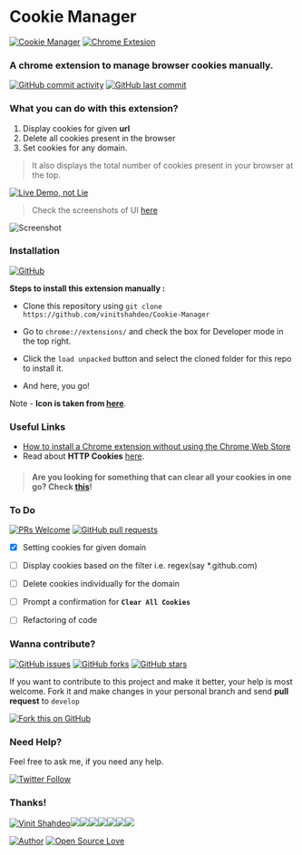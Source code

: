 # Cookie Manager

[![Cookie Manager](https://img.shields.io/badge/Cookie-Manager-teal.svg?colorA=red&colorB=blue&style=flat)](https://github.com/vinitshahdeo/Cookie-Manager) [![Chrome Extesion](https://img.shields.io/badge/Chrome-Extension-teal.svg?style=flat&logo=google-chrome&logoColor=white)](https://github.com/vinitshahdeo/Cookie-Manager)

### A chrome extension to manage browser cookies manually.

[![GitHub commit activity](https://img.shields.io/github/commit-activity/y/vinitshahdeo/Cookie-Manager?logo=github)](https://github.com/vinitshahdeo/Cookie-Manager/) [![GitHub last commit](https://img.shields.io/github/last-commit/vinitshahdeo/Cookie-Manager?logo=git&logoColor=white)](https://github.com/vinitshahdeo/Cookie-Manager/)


### What you can do with this extension?

1. Display cookies for given **url**
2. Delete all cookies present in the browser
3. Set cookies for any domain.

> It also displays the total number of cookies present in your browser at the top.

[![Live Demo, not Lie](https://forthebadge.com/images/badges/its-not-a-lie-if-you-believe-it.svg)](https://github.com/vinitshahdeo/Cookie-Manager/)

> Check the screenshots of UI [here](https://github.com/vinitshahdeo/Cookie-Manager/tree/master/assets)

![Screenshot](https://github.com/vinitshahdeo/Cookie-Manager/blob/master/assets/Screenshot%202019-01-17%20at%2010.57.41%20PM.png?raw=true)

### Installation

[![GitHub](https://img.shields.io/github/license/vinitshahdeo/Cookie-Manager?logo=github)](https://github.com/vinitshahdeo/Cookie-Manager/)

**Steps to install this extension manually :**

- Clone this repository using `git clone https://github.com/vinitshahdeo/Cookie-Manager`

- Go to `chrome://extensions/` and check the box for Developer mode in the top right.

- Click the `load unpacked` button and select the cloned folder for this repo to install it.

- And here, you go!

Note - **Icon is taken from [here](https://pngtree.com/free-icon/clean_419342)**.

### Useful Links

- [How to install a Chrome extension without using the Chrome Web Store](https://blog.hunter.io/how-to-install-a-chrome-extension-without-using-the-chrome-web-store-31902c780034)
- Read about **HTTP Cookies** [here](https://developer.mozilla.org/en-US/docs/Web/HTTP/Cookies).

>#### Are you looking for something that can clear all your cookies in one go? Check [this](https://vinitshahdeo.github.io/cookie-cleaner/)!

### To Do

[![PRs Welcome](https://img.shields.io/badge/PRs-welcome-brightgreen.svg?logo=github)](https://github.com/vinitshahdeo/Cookie-Manager/pulls) [![GitHub pull requests](https://img.shields.io/github/issues-pr/vinitshahdeo/Cookie-Manager?logo=git&logoColor=white)](https://github.com/vinitshahdeo/Cookie-Manager/pulls)

- [X] Setting cookies for given domain

- [ ] Display cookies based on the filter i.e. regex(say *.github.com)

- [ ] Delete cookies individually for the domain

- [ ] Prompt a confirmation for **`Clear All Cookies`**

- [ ] Refactoring of code

### Wanna contribute?

[![GitHub issues](https://img.shields.io/github/issues/vinitshahdeo/Cookie-Manager?logo=github)](https://github.com/vinitshahdeo/Cookie-Manager/issues) [![GitHub forks](https://img.shields.io/github/forks/vinitshahdeo/Cookie-Manager?logo=github)](https://github.com/vinitshahdeo/Cookie-Manager/network) [![GitHub stars](https://img.shields.io/github/stars/vinitshahdeo/Cookie-Manager?color=red&logo=github)](https://github.com/vinitshahdeo/Cookie-Manager/stargazers) 

If you want to contribute to this project and make it better, your help is most welcome. Fork it and make changes in your personal branch and send **pull request** to `develop`

[![Fork this on GitHub](https://img.shields.io/badge/Click&nbsp;to&nbsp;Fork-This&nbsp;repository-orange.svg?style=for-the-badge&logo=git)](https://github.com/vinitshahdeo/Cookie-Manager/fork) 

### Need Help?

Feel free to ask me, if you need any help.

[![Twitter Follow](https://img.shields.io/twitter/follow/Vinit_Shahdeo?style=social)](https://twitter.com/Vinit_Shahdeo)



### Thanks!

[![Vinit Shahdeo](https://sourcerer.io/fame/vinitshahdeo/vinitshahdeo/Cookie-Manager/images/0)](https://sourcerer.io/fame/vinitshahdeo/vinitshahdeo/Cookie-Manager/links/0)[![](https://sourcerer.io/fame/vinitshahdeo/vinitshahdeo/Cookie-Manager/images/1)](https://sourcerer.io/fame/vinitshahdeo/vinitshahdeo/Cookie-Manager/links/1)[![](https://sourcerer.io/fame/vinitshahdeo/vinitshahdeo/Cookie-Manager/images/2)](https://sourcerer.io/fame/vinitshahdeo/vinitshahdeo/Cookie-Manager/links/2)[![](https://sourcerer.io/fame/vinitshahdeo/vinitshahdeo/Cookie-Manager/images/3)](https://sourcerer.io/fame/vinitshahdeo/vinitshahdeo/Cookie-Manager/links/3)[![](https://sourcerer.io/fame/vinitshahdeo/vinitshahdeo/Cookie-Manager/images/4)](https://sourcerer.io/fame/vinitshahdeo/vinitshahdeo/Cookie-Manager/links/4)[![](https://sourcerer.io/fame/vinitshahdeo/vinitshahdeo/Cookie-Manager/images/5)](https://sourcerer.io/fame/vinitshahdeo/vinitshahdeo/Cookie-Manager/links/5)[![](https://sourcerer.io/fame/vinitshahdeo/vinitshahdeo/Cookie-Manager/images/6)](https://sourcerer.io/fame/vinitshahdeo/vinitshahdeo/Cookie-Manager/links/6)[![](https://sourcerer.io/fame/vinitshahdeo/vinitshahdeo/Cookie-Manager/images/7)](https://sourcerer.io/fame/vinitshahdeo/vinitshahdeo/Cookie-Manager/links/7)

[![Author](https://img.shields.io/badge/Author-@vinitshahdeo-gray.svg?colorA=gray&colorB=dodgerblue&logo=github)](https://github.com/vinitshahdeo/) [![Open Source Love](https://badges.frapsoft.com/os/v2/open-source.svg?v=103)](https://github.com/vinitshahdeo)
